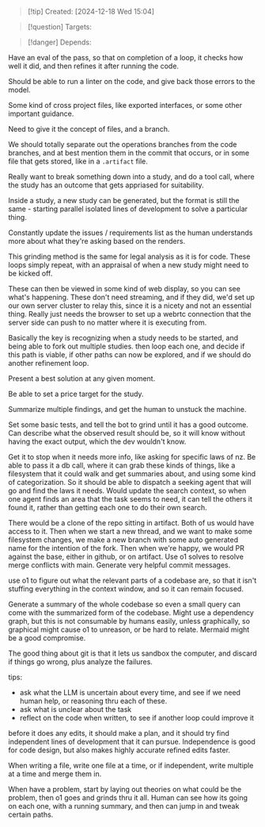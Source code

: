 
>[!tip] Created: [2024-12-18 Wed 15:04]

>[!question] Targets: 

>[!danger] Depends: 

Have an eval of the pass, so that on completion of a loop, it checks how well it did, and then refines it after running the code.

Should be able to run a linter on the code, and give back those errors to the model.

Some kind of cross project files, like exported interfaces, or some other important guidance.

Need to give it the concept of files, and a branch.

We should totally separate out the operations branches from the code branches, and at best mention them in the commit that occurs, or in some file that gets stored, like in a `.artifact` file.

Really want to break something down into a study, and do a tool call, where the study has an outcome that gets appriased for suitability.

Inside a study, a new study can be generated, but the format is still the same - starting parallel isolated lines of development to solve a particular thing.

Constantly update the issues / requirements list as the human understands more about what they're asking based on the renders.

This grinding method is the same for legal analysis as it is for code.  These loops simply repeat, with an appraisal of when a new study might need to be kicked off.

These can then be viewed in some kind of web display, so you can see what's happening.
These don't need streaming, and if they did, we'd set up our own server cluster to relay this, since it is a nicety and not an essential thing.  Really just needs the browser to set up a webrtc connection that the server side can push to no matter where it is executing from.

Basically the key is recognizing when a study needs to be started, and being able to fork out multiple studies.  then loop each one, and decide if this path is viable, if other paths can now be explored, and if we should do another refinement loop.

Present a best solution at any given moment.

Be able to set a price target for the study.

Summarize multiple findings, and get the human to unstuck the machine.

Set some basic tests, and tell the bot to grind until it has a good outcome.  Can describe what the observed result should be, so it will know without having the exact output, which the dev wouldn't know.

Get it to stop when it needs more info, like asking for specific laws of nz.
Be able to pass it a db call, where it can grab these kinds of things, like a filesystem that it could walk and get summaries about, and using some kind of categorization.
So it should be able to dispatch a seeking agent that will go and find the laws it needs.
Would update the search context, so when one agent finds an area that the task seems to need, it can tell the others it found it, rather than getting each one to do their own search.

There would be a clone of the repo sitting in artifact.  Both of us would have access to it.  Then when we start a new thread, and we want to make some filesystem changes, we make a new branch with some auto generated name for the intention of the fork.  Then when we're happy, we would PR against the base, either in github, or on artifact.  Use o1 solves to resolve merge conflicts with main.  Generate very helpful commit messages.

use o1 to figure out what the relevant parts of a codebase are, so that it isn't stuffing everything in the context window, and so it can remain focused.

Generate a summary of the whole codebase so even a small query can come with the summarized form of the codebase.  Might use a dependency graph, but this is not consumable by humans easily, unless graphically, so graphical might cause o1 to unreason, or be hard to relate.  Mermaid might be a good compromise.

The good thing about git is that it lets us sandbox the computer, and discard if things go wrong, plus analyze the failures.

tips:
- ask what the LLM is uncertain about every time, and see if we need human help, or reasoning thru each of these.
- ask what is unclear about the task
- reflect on the code when written, to see if another loop could improve it
  
before it does any edits, it should make a plan, and it should try find independent lines of development that it can pursue.  Independence is good for code design, but also makes highly accurate refined edits faster.

When writing a file, write one file at a time, or if independent, write multiple at a time and merge them in.

When have a problem, start by laying out theories on what could be the problem, then o1 goes and grinds thru it all.  Human can see how its going on each one, with a running summary, and then can jump in and tweak certain paths.